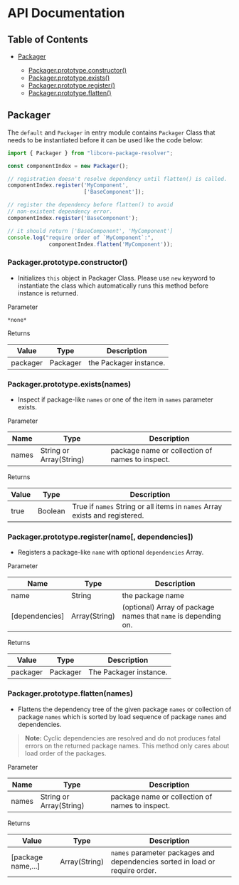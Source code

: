 # API Documentation

## Table of Contents


* [Packager](#packager)

  - [Packager.prototype.constructor()](#packagerprototype-constructor)
  - [Packager.prototype.exists()](#packagerprototype-exists-names)
  - [Packager.prototype.register()](#packagerprototype-register-name-dependencies)
  - [Packager.prototype.flatten()](#packagerprototype-flatten-names)


## Packager

The `default` and `Packager` in entry module contains `Packager` Class that
needs to be instantiated before it can be used like the code below:

```javascript
import { Packager } from "libcore-package-resolver";

const componentIndex = new Packager();

// registration doesn't resolve dependency until flatten() is called.
componentIndex.register('MyComponent',
                        ['BaseComponent']);

// register the dependency before flatten() to avoid
// non-existent dependency error.
componentIndex.register('BaseComponent');

// it should return ['BaseComponent', 'MyComponent']
console.log("require order of `MyComponent`:",
             componentIndex.flatten('MyComponent'));

```

### Packager.prototype.constructor()

* Initializes `this` object in Packager Class. Please use `new` keyword
    to instantiate the class which automatically runs this method before
    instance is returned.

Parameter

    *none*

Returns

Value | Type  | Description
--    |--     |--
packager  | Packager | the Packager instance.

### Packager.prototype.exists(names)

* Inspect if package-like `names` or one of the item in
    `names` parameter exists.

Parameter

Name    | Type  | Description
--        |--     |--
names      | String or Array(String) | package name or collection of names to inspect.

Returns

Value   | Type  | Description
--      |--     |--
true    | Boolean | True if `names` String or all items in `names` Array exists and registered.

### Packager.prototype.register(name[, dependencies])

* Registers a package-like `name` with optional `dependencies` Array.

Parameter

Name    | Type  | Description
--      |--     |--
name    | String | the package name
[dependencies]  | Array(String) | (optional) Array of package names that `name` is depending on.

Returns

Value | Type  | Description
--    |--     |--
packager | Packager | The Packager instance.

### Packager.prototype.flatten(names)

* Flattens the dependency tree of the given package `names` or collection of
    package `names` which is sorted by load sequence of package `names` and
    dependencies.

> **Note:**
> Cyclic dependencies are resolved and do not produces fatal errors on the
> returned package names. This method only cares about load order of the
> packages.

Parameter

Name    | Type  | Description
--      |--     |--
names   | String or Array(String) | package name or collection of names to inspect.

Returns

Value | Type  | Description
--    |--     |--
[package name,...] | Array(String) | `names` parameter packages and dependencies sorted in load or require order.
